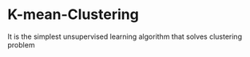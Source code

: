 # K-mean-Clustering
 It is the simplest unsupervised learning algorithm that solves clustering problem
